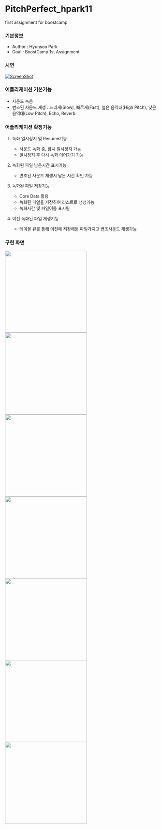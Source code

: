 # PitchPerfect_hpark11
first assignment for boostcamp

### 기본정보
* Author : Hyunsoo Park
* Goal : BoostCamp 1st Assignment

### 시연
[![ScreenShot](https://raw.github.com/GabLeRoux/WebMole/master/ressources/WebMole_Youtube_Video.png)](http://youtu.be/vt5fpE0bzSY)

### 어플리케이션 기본기능
* 사운드 녹음
* 변조된 사운드 재생 : 느리게(Slow), 빠르게(Fast), 높은 음역대(High Pitch), 낮은 음역대(Low Pitch), Echo, Reverb

### 어플리케이션 확장기능
1. 녹화 일시정지 및 Resume기능
    * 사운드 녹화 중, 잠시 일시정지 가능
    * 일시정지 후 다시 녹화 이어가기 가능

2. 녹화된 파일 남은시간 표시기능
    * 변조된 사운드 재생시 남은 시간 확인 가능

3. 녹화된 파일 저장기능
    * Core Data 활용
    * 녹화된 파일을 저장하여 리스트로 생성가능
    * 녹화시간 및 파일이름 표시됨

4. 이전 녹화된 파일 재생기능
    * 테이블 뷰를 통해 이전에 저장해둔 파일가지고 변조사운드 재생가능

### 구현 화면
<img src="https://github.com/BoostCamp/PitchPerfect_hpark11/blob/master/PitchPerfect/img/1.png" width="270">
<img src="https://github.com/BoostCamp/PitchPerfect_hpark11/blob/master/PitchPerfect/img/2.png" width="270">
<img src="https://github.com/BoostCamp/PitchPerfect_hpark11/blob/master/PitchPerfect/img/3.png" width="270">
<img src="https://github.com/BoostCamp/PitchPerfect_hpark11/blob/master/PitchPerfect/img/4.png" width="270">
<img src="https://github.com/BoostCamp/PitchPerfect_hpark11/blob/master/PitchPerfect/img/5.png" width="270">
<img src="https://github.com/BoostCamp/PitchPerfect_hpark11/blob/master/PitchPerfect/img/6.png" width="270">
<img src="https://github.com/BoostCamp/PitchPerfect_hpark11/blob/master/PitchPerfect/img/7.png" width="270">

